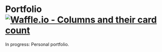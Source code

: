 
# Portfolio [![Waffle.io - Columns and their card count](https://badge.waffle.io/Jrakkez/Portfolio.svg?columns=all)](https://waffle.io/Jrakkez/Portfolio)

In progress: Personal portfolio. 
